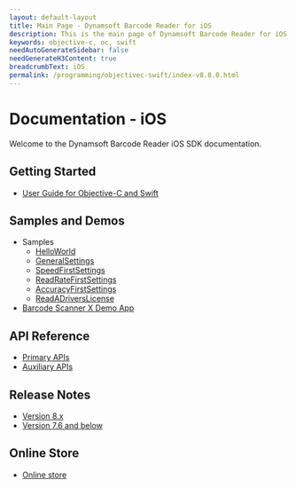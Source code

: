 ```yaml
---
layout: default-layout
title: Main Page - Dynamsoft Barcode Reader for iOS
description: This is the main page of Dynamsoft Barcode Reader for iOS SDK.
keywords: objective-c, oc, swift
needAutoGenerateSidebar: false
needGenerateH3Content: true
breadcrumbText: iOS
permalink: /programming/objectivec-swift/index-v8.8.0.html
---
```


# Documentation - iOS 

Welcome to the Dynamsoft Barcode Reader iOS SDK documentation.

## Getting Started

- [User Guide for Objective-C and Swift](user-guide.md)

## Samples and Demos

- Samples
  - [HelloWorld](samples/helloworld.md)
  - [GeneralSettings](samples/general.md)
  - [SpeedFirstSettings](samples/speed.md)
  - [ReadRateFirstSettings](samples/read-rate.md)
  - [AccuracyFirstSettings](samples/accuracy.md)
  - [ReadADriversLicense](samples/drivers-license.md)
- <a href="https://apps.apple.com/us/app/barcode-scanner-x/id1120581630" target="_blank">Barcode Scanner X Demo App</a>

## API Reference

- [Primary APIs](api-reference/primary-index.md)
- [Auxiliary APIs](api-reference/auxiliary-index.md)

## Release Notes

- [Version 8.x](release-notes/ios-8.md)
- [Version 7.6 and below](release-notes/ios-7.md)

## Online Store

- <a href="https://www.dynamsoft.com/store/dynamsoft-barcode-reader/#mobile" target="_blank">Online store</a>
